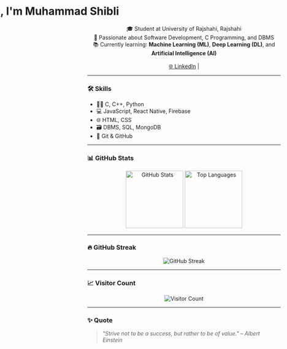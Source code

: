 <!-- Animated name using HTML -->
<h1 align="center">
  <span style="display: inline-block; animation: move 8s linear infinite;">
    👋 Hi, I'm Muhammad Shibli
  </span>
</h1>
<style>
@keyframes move {
  0% { transform: translateX(-100%); }
  50% { transform: translateX(100%); }
  100% { transform: translateX(-100%); }
}
</style>
<p align="center">
  🎓 Student at University of Rajshahi, Rajshahi
  <br/>
  💼 Passionate about Software Development, C Programming, and DBMS  
  <br/>
  📚 Currently learning: <strong>Machine Learning (ML)</strong>, <strong>Deep Learning (DL)</strong>, and <strong>Artificial Intelligence (AI)</strong>
  <br/><br/>
  <a href="https://www.linkedin.com/in/muhammad-shibli-34baa9274" target="_blank">🌐 LinkedIn</a> |
</p>

---

### 🛠️ Skills

- 👨‍💻 C, C++, Python  
- 💻 JavaScript, React Native, Firebase  
- 🌐 HTML, CSS  
- 🗃️ DBMS, SQL, MongoDB
- 🔧 Git & GitHub

---

### 📊 GitHub Stats

<p align="center">
  <img src="https://github-readme-stats.vercel.app/api?username=muhammadshibli&show_icons=true&theme=radical" alt="GitHub Stats" height="150"/>
  <img src="https://github-readme-stats.vercel.app/api/top-langs/?username=muhammadshibli&layout=compact&theme=radical" alt="Top Languages" height="150"/>
</p>

---

### 🔥 GitHub Streak

<p align="center">
  <img src="https://streak-stats.demolab.com?user=muhammadshibli&theme=radical&hide_border=true" alt="GitHub Streak" />
</p>

---

### 📈 Visitor Count

<p align="center">
  <img src="https://visitor-badge.glitch.me/badge?page_id=muhammadshibli.muhammadshibli" alt="Visitor Count" />
</p>

---

### ✨ Quote

> _"Strive not to be a success, but rather to be of value." – Albert Einstein_

